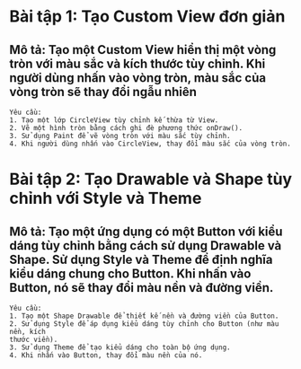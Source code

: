# Bài tập 1: Tạo Custom View đơn giản
## Mô tả: Tạo một Custom View hiển thị một vòng tròn với màu sắc và kích thước tùy chỉnh. Khi người dùng nhấn vào vòng tròn, màu sắc của vòng tròn sẽ thay đổi ngẫu nhiên

```
Yêu cầu:
1. Tạo một lớp CircleView tùy chỉnh kế thừa từ View.
2. Vẽ một hình tròn bằng cách ghi đè phương thức onDraw().
3. Sử dụng Paint để vẽ vòng tròn với màu sắc tùy chỉnh.
4. Khi người dùng nhấn vào CircleView, thay đổi màu sắc của vòng tròn.
```
# Bài tập 2: Tạo Drawable và Shape tùy chỉnh với Style và Theme
## Mô tả: Tạo một ứng dụng có một Button với kiểu dáng tùy chỉnh bằng cách sử dụng Drawable và Shape. Sử dụng Style và Theme để định nghĩa kiểu dáng chung cho Button. Khi nhấn vào Button, nó sẽ thay đổi màu nền và đường viền.

```
Yêu cầu:
1. Tạo một Shape Drawable để thiết kế nền và đường viền của Button.
2. Sử dụng Style để áp dụng kiểu dáng tùy chỉnh cho Button (như màu nền, kích
thước viền).
3. Sử dụng Theme để tạo kiểu dáng cho toàn bộ ứng dụng.
4. Khi nhấn vào Button, thay đổi màu nền của nó.

```
